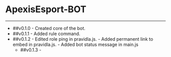 # ApexisEsport-BOT
---
- ##v0.1.0 - Created core of the bot.
- ##v0.1.1 - Added rule command.
- ##v0.1.2 - Edited role ping in pravidla.js.
           - Added permanent link to embed in pravidla.js.
           - Added bot status message in main.js
  - ##v0.1.3 - 

